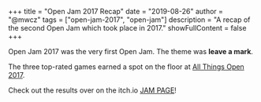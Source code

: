 +++
title = "Open Jam 2017 Recap"
date = "2019-08-26"
author = "@mwcz"
tags = ["open-jam-2017", "open-jam"]
description = "A recap of the second Open Jam which took place in 2017."
showFullContent = false
+++

Open Jam 2017 was the very first Open Jam.  The theme was **leave a mark**.

The three top-rated games earned a spot on the floor at [All Things Open 2017][ato2017].

Check out the results over on the itch.io [<pfe-icon size="2x" style="--pfe-icon--Color: hotpink" icon="fab-itch-io"></pfe-icon>JAM PAGE<pfe-icon size="2x" style="--pfe-icon--Color: hotpink" icon="fab-itch-io"></pfe-icon>][oj2017]!


[ato2017]: https://allthingsopen.org/2017/
[oj2017]: https://itch.io/jam/open-jam-1

